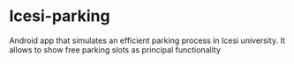 # Icesi-parking
Android app that simulates an efficient parking process in Icesi university. It allows to show free parking slots as principal functionality
